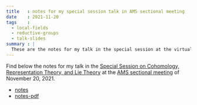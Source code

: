 ```yaml
---
title   : notes for my special session talk in AMS sectional meeting
date    : 2021-11-20
tags    :
  - local-fields
  - reductive-groups
  - talk-slides
summary : |
  These are the notes for my talk in the special session at the virtual AMS sectional meeting.
---
```


Find below the notes for my talk in the [Special Session on
Cohomology, Representation Theory, and Lie
Theory](https://www.ams.org/meetings/sectional/2289_program_ss16.html#title)
at the [AMS sectional
meeting](https://www.ams.org/meetings/sectional/2289_program.html) of
November 20, 2021.

- [notes](../assets/slides/2021-11-20--MobileVirtual--Reductive-subgroups-of-a-reductive-group-over-a-local-field.html)
- [notes-pdf](../assets/slides/2021-11-20--MobileVirtual--Reductive-subgroups-of-a-reductive-group-over-a-local-field.pdf)
